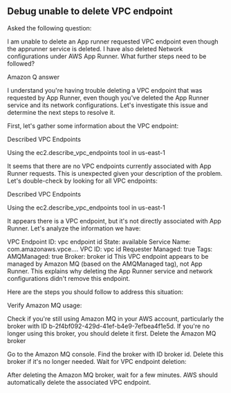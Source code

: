 ## Debug unable to delete VPC endpoint

Asked the following question:

I am unable to delete an App runner requested VPC endpoint even though the apprunner service is deleted. I have also deleted Network configurations under AWS App Runner. What further steps need to be followed?


Amazon Q answer

I understand you're having trouble deleting a VPC endpoint that was requested by App Runner, even though you've deleted the App Runner service and its network configurations. Let's investigate this issue and determine the next steps to resolve it.

First, let's gather some information about the VPC endpoint:

Described VPC Endpoints

Using the ec2.describe_vpc_endpoints tool in us-east-1

It seems that there are no VPC endpoints currently associated with App Runner requests. This is unexpected given your description of the problem. Let's double-check by looking for all VPC endpoints:

Described VPC Endpoints

Using the ec2.describe_vpc_endpoints tool in us-east-1

It appears there is a VPC endpoint, but it's not directly associated with App Runner. Let's analyze the information we have:

VPC Endpoint ID: vpc endpoint id
State: available
Service Name: com.amazonaws.vpce....
VPC ID: vpc id
Requester Managed: true
Tags:
AMQManaged: true
Broker: broker id
This VPC endpoint appears to be managed by Amazon MQ (based on the AMQManaged tag), not App Runner. This explains why deleting the App Runner service and network configurations didn't remove this endpoint.

Here are the steps you should follow to address this situation:

Verify Amazon MQ usage:

Check if you're still using Amazon MQ in your AWS account, particularly the broker with ID b-2f4bf092-429d-41ef-b4e9-7efbea4f1e5d.
If you're no longer using this broker, you should delete it first.
Delete the Amazon MQ broker


Go to the Amazon MQ console.
Find the broker with ID broker id.
Delete this broker if it's no longer needed.
Wait for VPC endpoint deletion:

After deleting the Amazon MQ broker, wait for a few minutes. AWS should automatically delete the associated VPC endpoint.


